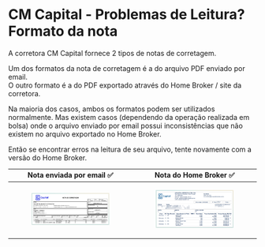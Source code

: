 # CM Capital - Problemas de Leitura? Formato da nota

A corretora CM Capital fornece 2 tipos de notas de corretagem.

Um dos formatos da nota de corretagem é a do arquivo PDF enviado por email.\
O outro formato é a do PDF exportado através do Home Broker / site da corretora.

Na maioria dos casos, ambos os formatos podem ser utilizados normalmente. Mas existem casos (dependendo da operação realizada em bolsa) onde o arquivo enviado por email possui inconsistências que não existem no arquivo exportado no Home Broker.

Então se encontrar erros na leitura de seu arquivo, tente novamente com a versão do Home Broker.

| Nota enviada por email ✅                                                                                | Nota do Home Broker ✅                                                                                   |
| -------------------------------------------------------------------------------------------------------- | -------------------------------------------------------------------------------------------------------- |
| <div><figure><img src="../.gitbook/assets/image (1).png" alt=""><figcaption></figcaption></figure></div> | <div><figure><img src="../.gitbook/assets/image (2).png" alt=""><figcaption></figcaption></figure></div> |
